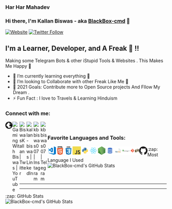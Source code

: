 ###                                                              Har Har Mahadev

### Hi there, I'm Kallan Biswas - aka [BlackBox-cmd][website] 👋

[![Website](https://img.shields.io/website?label=kallanbiswas.ga&style=for-the-badge&url=https://kallanbiswas.ga)](https://kallanbiswas.ga)
[![Twitter Follow](https://img.shields.io/twitter/follow/BiswasKallan?color=1DA1F2&logo=twitter&style=for-the-badge)](https://twitter.com/intent/follow?original_referer=https%3A%2F%2Fgithub.com%2FcodeSTACKr&screen_name=BiswasKallan)

## I'm a  Learner, Developer, and A Freak 🤣 !!

Making some Telegram Bots & other iStupid Tools & Websites .
   This Makes Me Happy 🤗

- 🌱 I’m currently learning everything 🤣
- 👯 I’m looking to Collaborate with other Freak Like Me 🤪
- 🥅 2021 Goals: Contribute more to Open Source projects And Fllow My Dream .
- ⚡ Fun Fact : I love to Travels & Learning Hinduism
### Connect with me:

[<img align="left" alt="kallanbiswas.ga" width="22px" src="https://raw.githubusercontent.com/iconic/open-iconic/master/svg/globe.svg" />][website]
[<img align="left" alt="Gaming With Biswas | YouTube" width="22px" src="https://cdn.jsdelivr.net/npm/simple-icons@v3/icons/youtube.svg" />][youtube]
[<img align="left" alt="BiswasKallan | Twitter" width="22px" src="https://cdn.jsdelivr.net/npm/simple-icons@v3/icons/twitter.svg" />][twitter]
[<img align="left" alt="kallan-biswas | LinkedIn" width="22px" src="https://cdn.jsdelivr.net/npm/simple-icons@v3/icons/linkedin.svg" />][linkedin]
[<img align="left" alt="kbbiswas007 | Instagram" width="22px" src="https://cdn.jsdelivr.net/npm/simple-icons@v3/icons/instagram.svg" />][instagram]
[<img align="left" alt="kbbiswas007 | Telegram" width="22px" src="https://camo.githubusercontent.com/83f20299dbf7252a74cacc234a59106d112ebd49c8708591f65ed17d61a76fe8/68747470733a2f2f696d672e69636f6e73382e636f6d2f666c75656e742f34382f3030303030302f74656c656772616d2d6170702e706e67" />][telegram]


<br />

### Favorite Languages and Tools:

<img align="left" alt="Visual Studio Code" width="26px" src="https://raw.githubusercontent.com/github/explore/80688e429a7d4ef2fca1e82350fe8e3517d3494d/topics/visual-studio-code/visual-studio-code.png" />
<img align="left" alt="HTML5" width="26px" src="https://raw.githubusercontent.com/github/explore/80688e429a7d4ef2fca1e82350fe8e3517d3494d/topics/html/html.png" />
<img align="left" alt="CSS3" width="26px" src="https://raw.githubusercontent.com/github/explore/80688e429a7d4ef2fca1e82350fe8e3517d3494d/topics/css/css.png" />
<img align="left" alt="JavaScript" width="26px" src="https://raw.githubusercontent.com/github/explore/80688e429a7d4ef2fca1e82350fe8e3517d3494d/topics/javascript/javascript.png" />
<img align="left" alt="PyThon" width="26px" src="https://raw.githubusercontent.com/github/explore/80688e429a7d4ef2fca1e82350fe8e3517d3494d/topics/python/python.png" />
<img align="left" alt="React" width="26px" src="https://raw.githubusercontent.com/github/explore/80688e429a7d4ef2fca1e82350fe8e3517d3494d/topics/react/react.png" />
<img align="left" alt="Node.js" width="26px" src="https://raw.githubusercontent.com/github/explore/80688e429a7d4ef2fca1e82350fe8e3517d3494d/topics/nodejs/nodejs.png" />
<img align="left" alt="SQL" width="26px" src="https://raw.githubusercontent.com/github/explore/80688e429a7d4ef2fca1e82350fe8e3517d3494d/topics/sql/sql.png" />
<img align="left" alt="MySQL" width="26px" src="https://raw.githubusercontent.com/github/explore/80688e429a7d4ef2fca1e82350fe8e3517d3494d/topics/mysql/mysql.png" />
<img align="left" alt="MongoDB" width="26px" src="https://raw.githubusercontent.com/github/explore/80688e429a7d4ef2fca1e82350fe8e3517d3494d/topics/mongodb/mongodb.png" />
<img align="left" alt="Git" width="26px" src="https://raw.githubusercontent.com/github/explore/80688e429a7d4ef2fca1e82350fe8e3517d3494d/topics/git/git.png" />
<img align="left" alt="GitHub" width="26px" src="https://raw.githubusercontent.com/github/explore/78df643247d429f6cc873026c0622819ad797942/topics/github/github.png" />


  <summary>:zap: Most Language I Used </summary>
  
  <img align="left" alt="BlackBox-cmd's GitHub Stats" src="https://github-readme-stats.vercel.app/api/top-langs/?username=BlackBox-cmd&layout=compact" />



<br />
<br /> 
<br />

---


---

  <summary>:zap: GitHub Stats</summary>

  <img align="left" alt="BlackBox-cmd's GitHub Stats" src="https://github-readme-stats.vercel.app/api?username=BlackBox-cmd&show_icons=true&theme=radical" />
  
[website]: https://kallanbiswas.ga/
[twitter]: https://twitter.com/BiswasKallan
[youtube]: https://youtube.com/codeSTACKr
[instagram]: https://www.instagram.com/kbbiswas007/
[linkedin]: https://www.linkedin.com/in/kallan-biswas
[telegram]: https://t.me/blackboxcmd
